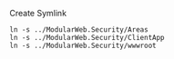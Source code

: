 
Create Symlink
```
ln -s ../ModularWeb.Security/Areas
ln -s ../ModularWeb.Security/ClientApp
ln -s ../ModularWeb.Security/wwwroot
```
